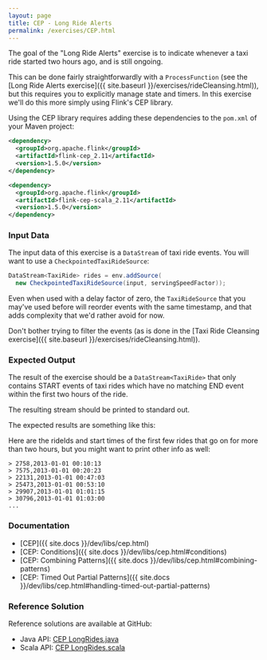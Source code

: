 ```yaml
---
layout: page
title: CEP - Long Ride Alerts
permalink: /exercises/CEP.html
---
```


The goal of the "Long Ride Alerts" exercise is to indicate whenever a taxi ride started two hours ago, and is still ongoing.

This can be done fairly straightforwardly with a `ProcessFunction` (see the [Long Ride Alerts exercise]({{ site.baseurl }}/exercises/rideCleansing.html)), but this requires you to explicitly manage state and timers. In this exercise we'll do this more simply using Flink's CEP library.

Using the CEP library requires adding these dependencies to the `pom.xml` of your Maven project:

~~~xml
<dependency>
  <groupId>org.apache.flink</groupId>
  <artifactId>flink-cep_2.11</artifactId>
  <version>1.5.0</version>
</dependency>

<dependency>
  <groupId>org.apache.flink</groupId>
  <artifactId>flink-cep-scala_2.11</artifactId>
  <version>1.5.0</version>
</dependency>
~~~

### Input Data

The input data of this exercise is a `DataStream` of taxi ride events. You will want to use a `CheckpointedTaxiRideSource`:

~~~java
DataStream<TaxiRide> rides = env.addSource(
  new CheckpointedTaxiRideSource(input, servingSpeedFactor));
~~~

Even when used with a delay factor of zero, the `TaxiRideSource` that you may've used before will reorder events with the same timestamp, and that adds complexity that we'd rather avoid for now.

Don't bother trying to filter the events (as is done in the [Taxi Ride Cleansing exercise]({{ site.baseurl }}/exercises/rideCleansing.html)).

### Expected Output

The result of the exercise should be a `DataStream<TaxiRide>` that only contains START events of taxi rides which have no matching END event within the first two hours of the ride.

The resulting stream should be printed to standard out.

The expected results are something like this:

Here are the rideIds and start times of the first few rides that go on for more than two hours, but you might want to print other info as well:

~~~
> 2758,2013-01-01 00:10:13
> 7575,2013-01-01 00:20:23
> 22131,2013-01-01 00:47:03
> 25473,2013-01-01 00:53:10
> 29907,2013-01-01 01:01:15
> 30796,2013-01-01 01:03:00
...
~~~

<!--
### Implementation Hints

<div class="panel-group" id="accordion" role="tablist" aria-multiselectable="true">
  <div class="panel panel-default">
    <div class="panel-heading" role="tab" id="headingOne">
      <h4 class="panel-title">
        <a class="collapsed" role="button" data-toggle="collapse" data-parent="#accordion" href="#collapseOne" aria-expanded="false" aria-controls="collapseOne">
Program Structure
        </a>
      </h4>
    </div>
    <div id="collapseOne" class="panel-collapse collapse" role="tabpanel" aria-labelledby="headingOne">
      <div class="panel-body" markdown="span">
      Hint
      </div>
    </div>
  </div>
  <div class="panel panel-default">
    <div class="panel-heading" role="tab" id="headingTwo">
      <h4 class="panel-title">
        <a class="collapsed" role="button" data-toggle="collapse" data-parent="#accordion" href="#collapseTwo" aria-expanded="false" aria-controls="collapseTwo">
Hint Two
        </a>
      </h4>
    </div>
    <div id="collapseTwo" class="panel-collapse collapse" role="tabpanel" aria-labelledby="headingTwo">
      <div class="panel-body" markdown="span">
      Hint
      </div>
    </div>
  </div>
</div>
-->

### Documentation

- [CEP]({{ site.docs }}/dev/libs/cep.html)
- [CEP: Conditions]({{ site.docs }}/dev/libs/cep.html#conditions)
- [CEP: Combining Patterns]({{ site.docs }}/dev/libs/cep.html#combining-patterns)
- [CEP: Timed Out Partial Patterns]({{ site.docs }}/dev/libs/cep.html#handling-timed-out-partial-patterns)

### Reference Solution

Reference solutions are available at GitHub:

- Java API: [CEP LongRides.java](https://github.com/dataArtisans/flink-training-exercises/blob/master/src/main/java/com/dataartisans/flinktraining/exercises/datastream_java/cep/LongRides.java)
- Scala API: [CEP LongRides.scala](https://github.com/dataArtisans/flink-training-exercises/tree/master/src/main/scala/com/dataartisans/flinktraining/exercises/datastream_scala/cep/LongRides.scala)
